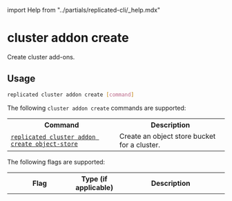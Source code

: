 import Help from "../partials/replicated-cli/_help.mdx"

# cluster addon create

Create cluster add-ons.

## Usage

```bash
replicated cluster addon create [command]
```

The following `cluster addon create` commands are supported:

<table>
<tr>
  <th width="50%">Command</th>
  <th width="50%">Description</th>
</tr>
  <tr>
    <td><a href="replicated-cli-addon-create-object-store"><code>replicated cluster addon create object-store</code></a></td>
    <td>Create an object store bucket for a cluster.</td>
  </tr>
</table>

The following flags are supported:

<table>
  <tr>
    <th width="30%">Flag</th>
    <th width="20%">Type (if applicable)</th>
    <th width="50%">Description</th>
  </tr>
  <Help/>
</table>
